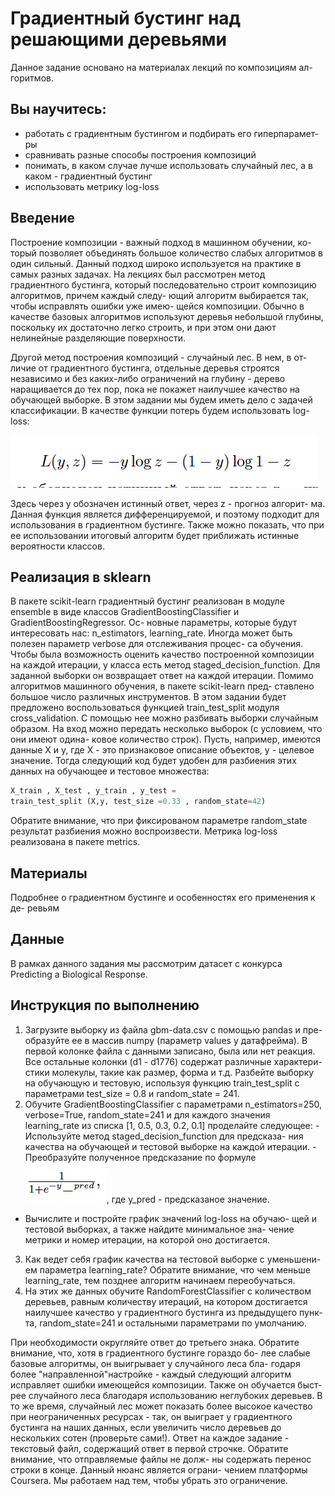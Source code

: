 # Градиентный бустинг над решающими деревьями

Данное задание основано на материалах лекций по композициям ал-
горитмов.

## Вы научитесь:

- работать с градиентным бустингом и подбирать его гиперпарамет-
    ры
- сравнивать разные способы построения композиций
- понимать, в каком случае лучше использовать случайный лес, а в
    каком - градиентный бустинг
- использовать метрику log-loss

## Введение

Построение композиции - важный подход в машинном обучении, ко-
торый позволяет объединять большое количество слабых алгоритмов в
один сильный. Данный подход широко используется на практике в самых
разных задачах.
На лекциях был рассмотрен метод градиентного бустинга, который
последовательно строит композицию алгоритмов, причем каждый следу-
ющий алгоритм выбирается так, чтобы исправлять ошибки уже имею-
щейся композиции. Обычно в качестве базовых алгоритмов используют
деревья небольшой глубины, поскольку их достаточно легко строить, и
при этом они дают нелинейные разделяющие поверхности.


Другой метод построения композиций - случайный лес. В нем, в от-
личие от градиентного бустинга, отдельные деревья строятся независимо
и без каких-либо ограничений на глубину - дерево наращивается до тех
пор, пока не покажет наилучшее качество на обучающей выборке.
В этом задании мы будем иметь дело с задачей классификации. В
качестве функции потерь будем использовать log-loss:

![img](_assignment_01.png)

Здесь через y обозначен истинный ответ, через z - прогноз алгорит-
ма. Данная функция является дифференцируемой, и поэтому подходит
для использования в градиентном бустинге. Также можно показать, что
при ее использовании итоговый алгоритм будет приближать истинные
вероятности классов.

## Реализация в sklearn

В пакете scikit-learn градиентный бустинг реализован в модуле ensemble в
виде классов GradientBoostingClassifier и GradientBoostingRegressor. Ос-
новные параметры, которые будут интересовать нас: n_estimators, learning_rate.
Иногда может быть полезен параметр verbose для отслеживания процес-
са обучения.
Чтобы была возможность оценить качество построенной композиции
на каждой итерации, у класса есть метод staged_decision_function. Для
заданной выборки он возвращает ответ на каждой итерации.
Помимо алгоритмов машинного обучения, в пакете scikit-learn пред-
ставлено большое число различных инструментов. В этом задании будет
предложено воспользоваться функцией train_test_split модуля cross_validation.
С помощью нее можно разбивать выборки случайным образом. На вход
можно передать несколько выборок (с условием, что они имеют одина-
ковое количество строк). Пусть, например, имеются данные X и y, где
X - это признаковое описание объектов, y - целевое значение. Тогда
следующий код будет удобен для разбиения этих данных на обучающее
и тестовое множества:

```Python
X_train , X_test , y_train , y_test =
train_test_split (X,y, test_size =0.33 , random_state=42)
```

Обратите внимание, что при фиксированом параметре random_state
результат разбиения можно воспроизвести.
Метрика log-loss реализована в пакете metrics.

## Материалы

Подробнее о градиентном бустинге и особенностях его применения к де-
ревьям

## Данные

В рамках данного задания мы рассмотрим датасет с конкурса Predicting
a Biological Response.

## Инструкция по выполнению

1. Загрузите выборку из файла gbm-data.csv с помощью pandas и пре-
    образуйте ее в массив numpy (параметр values у датафрейма). В
    первой колонке файла с данными записано, была или нет реакция.
    Все остальные колонки (d1 - d1776) содержат различные характери-
    стики молекулы, такие как размер, форма и т.д. Разбейте выборку
    на обучающую и тестовую, используя функцию train_test_split с
    параметрами test_size = 0.8 и random_state = 241.
2. Обучите GradientBoostingClassifier с параметрами n_estimators=250,
    verbose=True, random_state=241 и для каждого значения learning_rate
    из списка [1, 0.5, 0.3, 0.2, 0.1] проделайте следующее:
       - Используйте метод staged_decision_function для предсказа-
          ния качества на обучающей и тестовой выборке на каждой
          итерации.
       - Преобразуйте полученное предсказание по формуле ![img](_assignment_02.png),
          где y_pred - предсказаное значение.


- Вычислите и постройте график значений log-loss на обучаю-
    щей и тестовой выборках, а также найдите минимальное зна-
    чение метрики и номер итерации, на которой оно достигается.
3. Как ведет себя график качества на тестовой выборке с уменьшени-
ем параметра learning_rate? Обратите внимание, что чем меньше
learning_rate, тем позднее алгоритм начинаем переобучаться.
4. На этих же данных обучите RandomForestClassifier с количеством
деревьев, равным количеству итераций, на котором достигается
наилучшее качество у градиентного бустинга из предыдущего пунк-
та, random_state=241 и остальными параметрами по умолчанию.

При необходимости округляйте ответ до третьего знака.
Обратите внимание, что, хотя в градиентного бустинге гораздо бо-
лее слабые базовые алгоритмы, он выигрывает у случайного леса бла-
годаря более "направленной"настройке - каждый следующий алгоритм
исправляет ошибки имеющейся композиции. Также он обучается быст-
рее случайного леса благодаря использованию неглубоких деревьев. В
то же время, случайный лес может показать более высокое качество при
неограниченных ресурсах - так, он выиграет у градиентного бустинга
на наших данных, если увеличить число деревьев до нескольких сотен
(проверьте сами!).
Ответ на каждое задание - текстовый файл, содержащий ответ в
первой строчке. Обратите внимание, что отправляемые файлы не долж-
ны содержать перенос строки в конце. Данный нюанс является ограни-
чением платформы Coursera. Мы работаем над тем, чтобы убрать это
ограничение.


